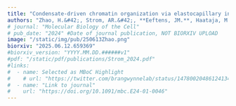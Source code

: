 ```yaml
---
title: "Condensate-driven chromatin organization via elastocapillary interactions"
authors: "Zhao, H.&#42;, Strom, AR.&#42;, **Eeftens, JM.**, Haataja, M. Kosmrlj, A., Brangwynne, CP."
# journal: "Molecular Biology of the Cell"
# pub_date: "2024" #Date of journal publication, NOT BIORXIV UPLOAD
image: "/static/img/pub/250613Zhao.png"
biorxiv: "2025.06.12.659369"
#biorxiv_version: "YYYY.MM.DD.######v1"
#pdf: "/static/pdf/publications/Strom_2024.pdf"
#links:
#  - name: Selected as MBoC Highlight
#    # url: "https://twitter.com/brangwynnelab/status/1478002048612413441"
#  - name: "Link to journal"
#    url: "https://doi.org/10.1091/mbc.E24-01-0046"
---
```

